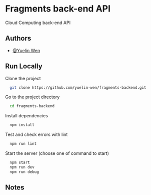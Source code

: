# Fragments back-end API

Cloud Computing back-end API

## Authors

- [@Yuelin Wen](https://www.github.com/yuelinwen)

## Run Locally

Clone the project

```bash
  git clone https://github.com/yuelin-wen/fragments-backend.git
```

Go to the project directory

```bash
  cd fragments-backend
```

Install dependencies

```bash
  npm install
```

Test and check errors with lint

```bash
  npm run lint
```

Start the server (choose one of command to start)

```bash
  npm start
  npm run dev
  npm run debug
```

## Notes